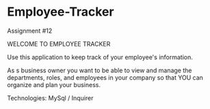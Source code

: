 # Employee-Tracker

Assignment #12


WELCOME TO EMPLOYEE TRACKER

Use this application to keep track of your employee's information.

As s business owner you want to be able to view and manage the departments, roles, and employees in your company so that YOU can organize and plan your business.

Technologies: MySql / Inquirer


